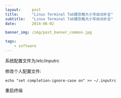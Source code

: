```yaml
---
layout:     post
title:      "Linux Terminal Tab键忽略大小写自动补全"
subtitle:   "Linux Terminal Tab键忽略大小写自动补全"
date:       2014-06-02

banner_img: /img/post_banner_common.jpg

tags:
    - software
---
```


系统配置文件为/etc/inputrc

修改个人配置文件:

    echo "set completion-ignore-case on" >> ~/.inputrc

重启终端
